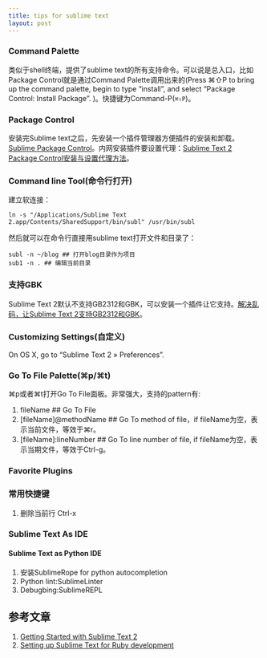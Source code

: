 ```yaml
---
title: tips for sublime text
layout: post
---
```



### Command Palette

类似于shell终端，提供了sublime text的所有支持命令。可以说是总入口，比如Package Control就是通过Command Palette调用出来的(Press ⌘⇧P to bring up the command palette, begin to type “install”, and select “Package Control: Install Package”. )。快捷键为Command-P(`⌘⇧P`)。

### Package Control

安装完Sublime text之后，先安装一个插件管理器方便插件的安装和卸载。[Sublime Package Control](http://wbond.net/sublime_packages/package_control/installation)。内网安装插件要设置代理：[Sublime Text 2 Package Control安装与设置代理方法](http://www.tanktan.com/blog/sublime2-proxy/)。

### Command line Tool(命令行打开)

建立软连接：

    ln -s "/Applications/Sublime Text 2.app/Contents/SharedSupport/bin/subl" /usr/bin/subl

然后就可以在命令行直接用sublime text打开文件和目录了：

    subl -n ~/blog ## 打开blog目录作为项目
    sub1 -n . ## 编辑当前目录
    
### 支持GBK

Sublime Text 2默认不支持GB2312和GBK，可以安装一个插件让它支持。[解决乱码，让Sublime Text 2支持GB2312和GBK](http://www.fuzhaopeng.com/2012/sublime-text-2-with-gb2312-gbk-support/)。


### Customizing Settings(自定义)

On OS X, go to “Sublime Text 2 » Preferences”.

### Go To File Palette(⌘p/⌘t)

⌘p或者⌘t打开Go To File面板。非常强大，支持的pattern有: 
    
1. fileName     ## Go To File
2. [fileName]@methodName    ## Go To method of file，if fileName为空，表示当前文件，等效于⌘r。
3. [fileName]:lineNumber    ## Go To line number of file, if fileName为空，表示当期文件，等效于Ctrl-g。

### Favorite Plugins

### 常用快捷键

1. 删除当前行 Ctrl-x

### Sublime Text As IDE

#### Sublime Text as Python IDE

1. 安装SublimeRope for python autocompletion
2. Python lint:SublimeLinter
3. Debugbing:SublimeREPL



## 参考文章

1. [Getting Started with Sublime Text 2](http://opensoul.org/blog/archives/2012/01/12/getting-started-with-sublime-text-2/)
2. [Setting up Sublime Text for Ruby development](http://zhuravel.biz/setting-up-sublime-text-for-ruby-development)
